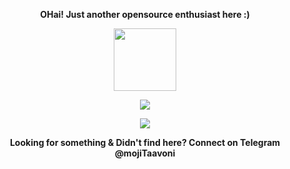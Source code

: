 <p align="center"><strong>OHai! Just another opensource enthusiast here :)</strong></p>
<p align="center"><img width="100" src="https://github.githubassets.com/images/mojiTaavoni.gif"></p>
<p align="center"><a href="https://github.com/mojiTaavoni"><img src="https://github-readme-stats.vercel.app/api?username=mojiTaavoni&show_icons=true&theme=highcontrast"></a></p>
<p align="center"><a href="https://github.com/mojiTaavoni"><img src="https://github-readme-stats.vercel.app/api/top-langs/?username=mojiTaavoni&theme=highcontrast&layout=compact"></a></p>
<p align="center"><strong>Looking for something & Didn't find here? Connect on Telegram @mojiTaavoni<strong></p>
<!--
**mojiTaavoni/mojiTaavoni** is a ✨ _special_ ✨ repository because its `README.md` (this file) appears on your GitHub profile.

Here are some ideas to get you started:

- 🔭 I’m currently working on ...
- 🌱 I’m currently learning ...
- 👯 I’m looking to collaborate on ...
- 🤔 I’m looking for help with ...
- 💬 Ask me about ...
- 📫 How to reach me: ...
- 😄 Pronouns: ...
- ⚡ Fun fact: ...
-->
